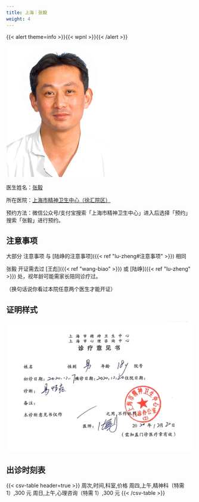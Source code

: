```yaml
---
title: 上海｜张毅
weight: 4
---
```


{{< alert theme=info >}}{{< wpnl >}}{{< /alert >}}

![doctor](doctor.jpg)

医生姓名：[张毅](http://www.smhc.org.cn/MedicalGuide/contents/49/58.html)

所在医院：[上海市精神卫生中心（徐汇院区）](https://amap.com/place/B0HR6N4LN1)

预约方法：微信公众号/支付宝搜索「上海市精神卫生中心」进入后选择「预约」搜索「张毅」进行预约。

## 注意事项

大部分 注意事项 与 [陆峥的注意事项]({{< ref "lu-zheng#注意事项" >}}) 相同

张毅 开证需去过 [王彪]({{< ref "wang-biao" >}}) 或 [陆峥]({{< ref "lu-zheng" >}}) 处，视年龄可能需家长陪同诊疗过。

（换句话说你看过本院任意两个医生才能开证）

## 证明样式

![证明](proof.jpg)

## 出诊时刻表

{{< csv-table header=true >}}
周次,时间,科室,价格
周四,上午,精神科（特需 1）,300 元
周日,上午,心理咨询（特需 1）,300 元
{{< /csv-table >}}
